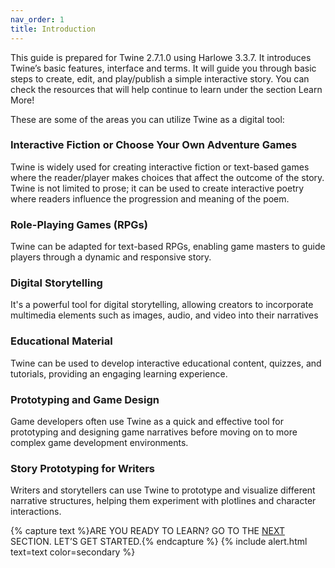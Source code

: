 ```yaml
---
nav_order: 1
title: Introduction
---
```


This guide is prepared for Twine 2.7.1.0 using Harlowe 3.3.7. It introduces Twine’s basic features, interface and terms. It will guide you through basic steps to create, edit, and play/publish a simple interactive story. You can check the resources that will help continue to learn under the section Learn More! 

These are some of the areas you can utilize Twine as a digital tool: 

### Interactive Fiction or Choose Your Own Adventure Games

Twine is widely used for creating interactive fiction or text-based games where the reader/player makes choices that affect the outcome of the story. Twine is not limited to prose; it can be used to create interactive poetry where readers influence the progression and meaning of the poem.

### Role-Playing Games (RPGs)

Twine can be adapted for text-based RPGs, enabling game masters to guide players through a dynamic and responsive story.
 
### Digital Storytelling

It's a powerful tool for digital storytelling, allowing creators to incorporate multimedia elements such as images, audio, and video into their narratives

### Educational Material

Twine can be used to develop interactive educational content, quizzes, and tutorials, providing an engaging learning experience.

### Prototyping and Game Design

Game developers often use Twine as a quick and effective tool for prototyping and designing game narratives before moving on to more complex game development environments.

### Story Prototyping for Writers

Writers and storytellers can use Twine to prototype and visualize different narrative structures, helping them experiment with plotlines and character interactions.

{% capture text %}ARE YOU READY TO LEARN? GO TO THE [NEXT](https://ybalogluc.github.io/TwineToolGuide/content/start/prep.html) SECTION. LET’S GET STARTED.{% endcapture %}
{% include alert.html text=text color=secondary %}

